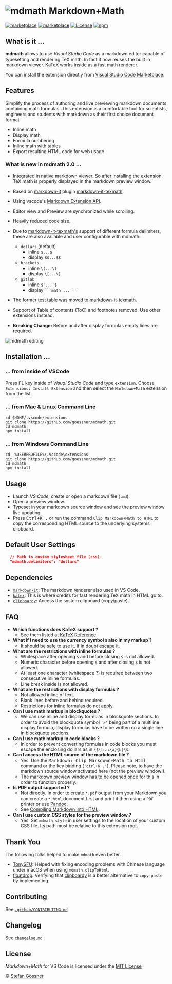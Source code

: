 # ![mdmath](https://github.com/goessner/mdmath/raw/master/img/icon.png) Markdown+Math

[![marketplace](https://vsmarketplacebadge.apphb.com/version/goessner.mdmath.svg)](https://marketplace.visualstudio.com/items?itemName=goessner.mdmath)
[![marketplace](https://vsmarketplacebadge.apphb.com/installs-short/goessner.mdmath.svg)](https://marketplace.visualstudio.com/items?itemName=goessner.mdmath)
[![License](https://img.shields.io/github/license/goessner/mdmath.svg)](https://github.com/goessner/mdmath/blob/master/LICENSE.txt)
[![npm](https://img.shields.io/npm/v/mdmath.svg)](https://www.npmjs.com/package/mdmath)

## What is it ...

**mdmath** allows to use *Visual Studio Code* as a markdown editor capable of typesetting and rendering TeX math.
In fact it now reuses the built in markdown viewer. KaTeX works inside as a fast math renderer.

You can install the extension directly from [Visual Studio Code Marketplace](https://marketplace.visualstudio.com/items?itemName=goessner.mdmath).

## Features
Simplify the process of authoring and live previewing markdown documents containing math formulas.
This extension is a comfortable tool for scientists, engineers and students with markdown as their first choice 
document format.

* Inline math
* Display math
* Formula numbering
* Inline math with tables
* Export resulting HTML code for web usage


### What is new in **mdmath** 2.0 ...
* Integrated in native markdown viewer. So after installing the extension, TeX math is properly displayed in the markdown preview window.
* Based on [markdown-it](https://github.com/markdown-it/markdown-it) plugin [markdown-it-texmath](https://github.com/goessner/markdown-it-texmath).
* Using vscode's [Markdown Extension API](https://code.visualstudio.com/docs/extensionAPI/api-markdown).
* Editor view and Preview are synchronized while scrolling.
* Heavily reduced code size.
* Due to [markdown-it-texmath's](https://github.com/goessner/markdown-it-texmath) support of different formula delimiters, these are also available and user configurable with mdmath:
  * `dollars` (default)
    * inline  `$...$`
    * display `$$...$$`
  * `brackets`
    * inline  `\(...\)`
    * display `\[...\]`
  * `gitlab`
    * inline ``$`...`$``</code>
    * display ```` ```math ... ``` ````

* The former [test table](https://goessner.github.io/markdown-it-texmath/index.html) was moved to [markdown-it-texmath](https://github.com/goessner/markdown-it-texmath).
* Support of Table of contents (ToC) and footnotes removed. Use other extensions instead.
* **Breaking Change:** Before and after display formulas empty lines are required.

![mdmath editing](https://github.com/goessner/mdmath/raw/master/./img/mdmath.gif)

## Installation ...

### ... from inside of VSCode

Press <kbd>F1</kbd> key inside of *Visual Studio Code* and type `extension`. Choose `Extensions: Install Extension` 
and then select the `Markdown+Math` extension from the list.

### ... from Mac & Linux Command Line
```
cd $HOME/.vscode/extensions
git clone https://github.com/goessner/mdmath.git
cd mdmath
npm install
```

### ... from Windows Command Line
```
cd  %USERPROFILE%\.vscode\extensions
git clone https://github.com/goessner/mdmath.git
cd mdmath
npm install
```

## Usage

* Launch *VS Code*, create or open a markdown file (`.md`).
* Open a preview window.
* Typeset in your markdown source window and see the preview window live updating.
* Press <kbd>Ctrl+K .</kbd> or run the command `Clip Markdown+Math to HTML` to copy the 
  corresponding HTML source to the underlying systems clipboard.

## Default User Settings
```json
  // Path to custom stylesheet file (css).
  "mdmath.delimiters": "dollars"
```

## Dependencies

* [`markdown-it`](https://github.com/markdown-it/markdown-it): The markdown renderer also used in VS Code.
* [`katex`](https://github.com/Khan/KaTeX): This is where credits for fast rendering TeX math in HTML go to.
* [`clipboardy`](https://github.com/sindresorhus/clipboardy): Access the system clipboard (copy/paste).

## FAQ

* __Which functions does KaTeX support ?__
  * See them listed at [KaTeX Reference](https://github.com/Khan/KaTeX/wiki/Function-Support-in-KaTeX).
* __What if I need to use the currency symbol `$` also in my markup ?__
  * It should be safe to use it. If in doubt escape it.
* __What are the restrictions with inline formulas ?__
  * Whitespace after opening `$` and before closing `$` is not allowed.
  * Numeric character before opening `$` and after closing `$` is not allowed.
  * At least one character (whitespace ?) is required between two consecutive inline formulas.
  * Line break inside is not allowed.
* __What are the restrictions with display formulas ?__
  * Not allowed inline of text.
  * Blank lines before and behind required.
  * Restrictions for inline formulas do not apply.
* __Can I use math markup in blockquotes ?__
  * We can use inline and display formulas in blockquote sections. In order to avoid the blockquote symbol `'>'` being part of a multiline display formula, display formulas have to be written on a single line in blockquote sections.
* __Can I use math markup in code blocks ?__
  * In order to prevent converting formulas in code blocks you must escape the enclosing dollars as in `\$\frac{a}{b}\$`.
* __Can I access the HTML source of the markdown file ?__
  * Yes. Use the <kbd>Markdown: Clip Markdown+Math to Html</kbd> command or the key binding (`'ctrl+K .'`). Please note, to have the markdown source window activated here (not the preview window!).
  * The markdown preview window has to be opened once for this in order to function properly.
* __Is PDF output supported ?__
  * Not directly. In order to create `*.pdf` output from your Markdown you can create a `*.html` document first and print it then using a `PDF` printer or use [Pandoc](http://pandoc.org/).
  * See [Compiling Markdown into HTML](https://code.visualstudio.com/docs/languages/markdown).
* __Can I use custom CSS styles for the preview window ?__
  *  Yes. Set `mdmath.style` in user settings to the location of your custom CSS file. Its path must be relative to this extension root.

## Thank You

The following folks helped to make `mdmath` even better.

* [TonySFU](https://github.com/TonySFU): Helped with fixing encoding problems with Chinese language under macOS when using `mdmath.clipToHtml`.
* [floatdrop](https://github.com/floatdrop): Verifying that [clipboardy](https://github.com/sindresorhus/clipboardy) is a better alternative to `copy-paste` by implementing.

## Contributing

See [`.github/CONTRIBUTING.md`](https://github.com/goessner/mdmath/blob/master/.github/CONTRIBUTING.md)

## Changelog

See [`changelog.md`](https://github.com/goessner/mdmath/blob/master/changelog.md)

## License

*Markdown+Math* for VS Code is licensed under the [MIT License](http://opensource.org/licenses/MIT)

 © [Stefan Gössner](https://github.com/goessner)
